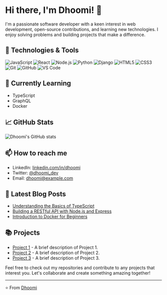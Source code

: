 # Hi there, I'm Dhoomi! 👋

I'm a passionate software developer with a keen interest in web development, open-source contributions, and learning new technologies. I enjoy solving problems and building projects that make a difference.

## 🔧 Technologies & Tools

![JavaScript](https://img.shields.io/badge/-JavaScript-333333?style=flat&logo=javascript)
![React](https://img.shields.io/badge/-React-333333?style=flat&logo=react)
![Node.js](https://img.shields.io/badge/-Node.js-333333?style=flat&logo=node.js)
![Python](https://img.shields.io/badge/-Python-333333?style=flat&logo=python)
![Django](https://img.shields.io/badge/-Django-333333?style=flat&logo=django)
![HTML5](https://img.shields.io/badge/-HTML5-333333?style=flat&logo=html5)
![CSS3](https://img.shields.io/badge/-CSS3-333333?style=flat&logo=css3)
![Git](https://img.shields.io/badge/-Git-333333?style=flat&logo=git)
![GitHub](https://img.shields.io/badge/-GitHub-333333?style=flat&logo=github)
![VS Code](https://img.shields.io/badge/-VS%20Code-333333?style=flat&logo=visual-studio-code)

## 🌱 Currently Learning

- TypeScript
- GraphQL
- Docker

## 📈 GitHub Stats

![Dhoomi's GitHub stats](https://github-readme-stats.vercel.app/api?username=Dhoomi&show_icons=true&theme=radical)

## 📫 How to reach me

- LinkedIn: [linkedin.com/in/dhoomi](https://www.linkedin.com/in/dhoomi)
- Twitter: [@dhoomi_dev](https://twitter.com/dhoomi_dev)
- Email: [dhoomi@example.com](mailto:dhoomi@example.com)

## 📝 Latest Blog Posts

<!-- BLOG-POST-LIST:START -->
- [Understanding the Basics of TypeScript](https://dev.to/dhoomi/understanding-the-basics-of-typescript-4n6p)
- [Building a RESTful API with Node.js and Express](https://dev.to/dhoomi/building-a-restful-api-with-nodejs-and-express-5fjk)
- [Introduction to Docker for Beginners](https://dev.to/dhoomi/introduction-to-docker-for-beginners-1c3l)
<!-- BLOG-POST-LIST:END -->

## 📚 Projects

- [Project 1](https://github.com/Dhoomi/project-1) - A brief description of Project 1.
- [Project 2](https://github.com/Dhoomi/project-2) - A brief description of Project 2.
- [Project 3](https://github.com/Dhoomi/project-3) - A brief description of Project 3.

Feel free to check out my repositories and contribute to any projects that interest you. Let's collaborate and create something amazing together!

---

⭐️ From [Dhoomi](https://github.com/Dhoomi)
